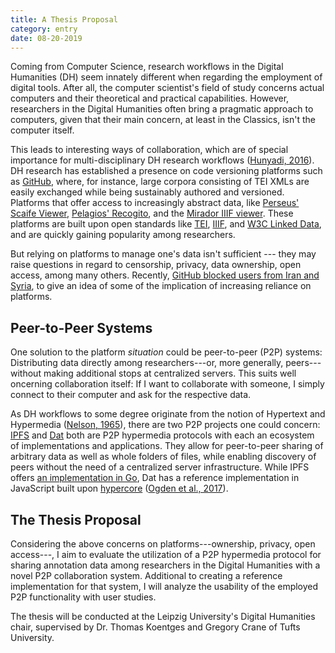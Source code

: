 ```yaml
---
title: A Thesis Proposal
category: entry
date: 08-20-2019
---
```


Coming from Computer Science, research workflows in the Digital Humanities (DH) seem innately different when regarding the employment of digital tools. After all, the computer scientist's field of study concerns actual computers and their theoretical and practical capabilities. However, researchers in the Digital Humanities often bring a pragmatic approach to computers, given that their main concern, at least in the Classics, isn't the computer itself.

This leads to interesting ways of collaboration, which are of special importance for multi-disciplinary DH research workflows ([Hunyadi, 2016](https://www.taylorfrancis.com/books/e/9781315572659/chapters/10.4324/9781315572659-10)). DH research has established a presence on code versioning platforms such as [GitHub](https://github.com/topics/digital-humanities), where, for instance, large corpora consisting of TEI XMLs are easily exchanged while being sustainably authored and versioned. Platforms that offer access to increasingly abstract data, like [Perseus' Scaife Viewer](https://scaife.perseus.org/), [Pelagios' Recogito](https://recogito.pelagios.org/), and the [Mirador IIIF viewer](https://projectmirador.org/). These platforms are built upon open standards like [TEI](https://tei-c.org/), [IIIF](https://iiif.io/), and [W3C Linked Data](https://www.w3.org/standards/semanticweb/data), and are quickly gaining popularity among researchers.

But relying on platforms to manage one's data isn't sufficient --- they may raise questions in regard to censorship, privacy, data ownership, open access, among many others. Recently, [GitHub blocked users from Iran and Syria](https://techcrunch.com/2019/07/29/github-ban-sanctioned-countries/), to give an idea of some of the implication of increasing reliance on platforms.


## Peer-to-Peer Systems

One solution to the platform *situation* could be peer-to-peer (P2P) systems: Distributing data directly among researchers---or, more generally, peers---without making additional stops at centralized servers. This suits well oncerning collaboration itself: If I want to collaborate with someone, I simply connect to their computer and ask for the respective data. 

As DH workflows to some degree originate from the notion of Hypertext and Hypermedia ([Nelson, 1965](https://dl.acm.org/citation.cfm?id=806036)), there are two P2P projects one could concern: [IPFS](https://ipfs.io/) and [Dat](https://dat.foundation/) both are P2P hypermedia protocols with each an ecosystem of implementations and applications. They allow for peer-to-peer sharing of arbitrary data as well as whole folders of files, while enabling discovery of peers without the need of a centralized server infrastructure. While IPFS offers [an implementation in Go](https://github.com/ipfs/go-ipfs), Dat has a reference implementation in JavaScript built upon [hypercore](https://github.com/mafintosh/hypercore) ([Ogden et al., 2017](https://github.com/datprotocol/whitepaper/blob/master/dat-paper.pdf)).


## The Thesis Proposal

Considering the above concerns on platforms---ownership, privacy, open access---, I aim to evaluate the utilization of a P2P hypermedia protocol for sharing annotation data among researchers in the Digital Humanities with a novel P2P collaboration system. Additional to creating a reference implementation for that system, I will analyze the usability of the employed P2P functionality with user studies.

The thesis will be conducted at the Leipzig University's Digital Humanities chair, supervised by Dr. Thomas Koentges and Gregory Crane of Tufts University.
